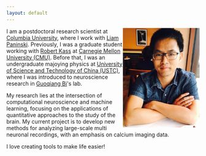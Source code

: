 ```yaml
---
layout: default
---
```


<img style="float: right;" src="/data/zhoupc.jpg" width="200" />

I am a postdoctoral research scientist at [Columbia University](https://www.columbia.edu/), where I work with [Liam Paninski](http://www.stat.columbia.edu/~liam/). Previously, I was a graduate student working with [Robert Kass](www.stat.cmu.edu/~kass) at [Carnegie Mellon University (CMU)](www.cmu.edu). Before that, I was an undergraduate majoying physics at [University of Science and Technology of China (USTC)](http://en.ustc.edu.cn/), where I was introduced to neuroscience research in [Guoqiang Bi](http://en.hfnl.ustc.edu.cn/Faculty/Facultys/201107/t20110716_116204.html)'s lab. 

My research lies at the intersection of computational neuroscience and machine learning, focusing on the applications of quantitative approaches to the study of the brain. My current project is to develop new methods for analyzing large-scale multi neuronal recordings, with an emphasis on calcium imaging data.  

I love creating tools to make life easier!



